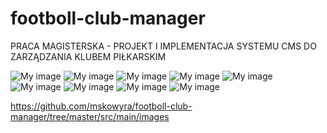 footboll-club-manager
=====================

PRACA MAGISTERSKA - PROJEKT I IMPLEMENTACJA SYSTEMU CMS DO ZARZĄDZANIA KLUBEM PIŁKARSKIM


![My image](https://github.com/mskowyra/footboll-club-manager/blob/master/src/main/images/Schowek01.jpg)
![My image](https://github.com/mskowyra/footboll-club-manager/blob/master/src/main/images/Schowek02.jpg)
![My image](https://github.com/mskowyra/footboll-club-manager/blob/master/src/main/images/Schowek03.jpg)
![My image](https://github.com/mskowyra/footboll-club-manager/blob/master/src/main/images/Schowek04.jpg)
![My image](https://github.com/mskowyra/footboll-club-manager/blob/master/src/main/images/Schowek05.jpg)
![My image](https://github.com/mskowyra/footboll-club-manager/blob/master/src/main/images/Schowek06.jpg)
![My image](https://github.com/mskowyra/footboll-club-manager/blob/master/src/main/images/Schowek07.jpg)
![My image](https://github.com/mskowyra/footboll-club-manager/blob/master/src/main/images/Schowek08.jpg)
![My image](https://github.com/mskowyra/footboll-club-manager/blob/master/src/main/images/Schowek09.jpg)

https://github.com/mskowyra/footboll-club-manager/tree/master/src/main/images
